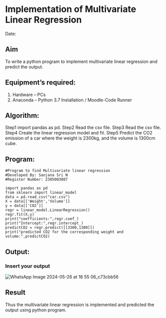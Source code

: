 # Implementation of Multivariate Linear Regression
Date:
## Aim
To write a python program to implement multivariate linear regression and predict the output.
## Equipment’s required:
1.	Hardware – PCs
2.	Anaconda – Python 3.7 Installation / Moodle-Code Runner
## Algorithm:

 Step1
 import pandas as pd.
 Step2
 Read the csv file.
 Step3
 Read the csv file.
 Step4
 Create the linear regression model and fit.
 Step5
 Predict the CO2 emission of a car where the weight is 2300kg, and the volume is 1300cm cube.
 
## Program:
```
#Program to find Multivariate linear regression
#Developed By: Sanjana Sri N
#Register Number: 2305003007

import pandas as pd
from sklearn import linear_model
data = pd.read_csv("car.csv")
X = data[['Weight','Volume']]
y = data[['CO2']]
regr = linear_model.LinearRegression()
regr.fit(X,y)
print("coefficients:",regr.coef_)
print("Intercept:",regr.intercept_)
predictCO2 = regr.predict([[3300,1300]])
print("predicted CO2 for the corresponding weight and volume:",predictCO2)
```
## Output:

### Insert your output
![WhatsApp Image 2024-05-26 at 18 55 06_c73cbb56](https://github.com/sanjana1605/Multivariate-Linear-Regression/assets/155608340/6b970345-c241-48b8-96c3-d24b6524b2c1)

## Result
Thus the multivariate linear regression is implemented and predicted the output using python program.
